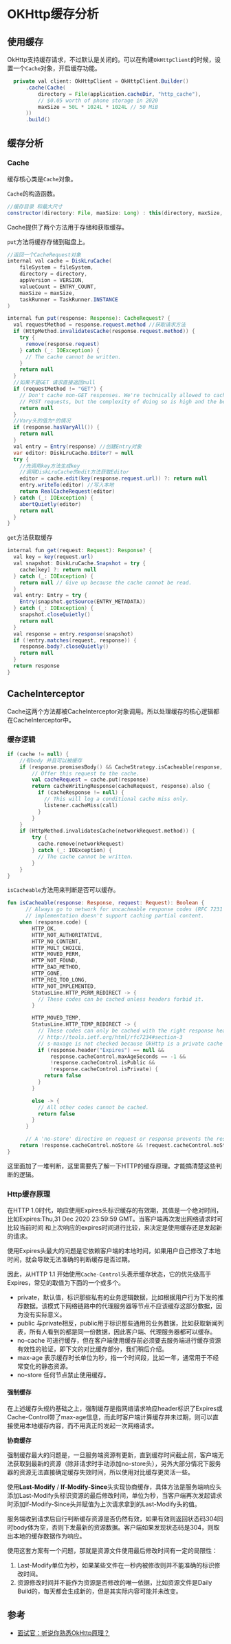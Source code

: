 # OKHttp缓存分析

## 使用缓存

  
OkHttp支持缓存请求，不过默认是关闭的。可以在构建`OkHttpClient`的时候，设置一个`Cache`对象，开启缓存功能。

```java
  private val client: OkHttpClient = OkHttpClient.Builder()
      .cache(Cache(
          directory = File(application.cacheDir, "http_cache"),
          // $0.05 worth of phone storage in 2020
          maxSize = 50L * 1024L * 1024L // 50 MiB
      ))
      .build()
```

## 缓存分析

### Cache

缓存核心类是`Cache`对象。

`Cache`的构造函数。

```java
//缓存目录 和最大尺寸
constructor(directory: File, maxSize: Long) : this(directory, maxSize, FileSystem.SYSTEM)
```

Cache提供了两个方法用于存储和获取缓存。

`put`方法将缓存存储到磁盘上。

```java
//返回一个CacheRequest对象
internal val cache = DiskLruCache(
    fileSystem = fileSystem,
    directory = directory,
    appVersion = VERSION,
    valueCount = ENTRY_COUNT,
    maxSize = maxSize,
    taskRunner = TaskRunner.INSTANCE
)

internal fun put(response: Response): CacheRequest? {
  val requestMethod = response.request.method //获取请求方法
  if (HttpMethod.invalidatesCache(response.request.method)) {
    try {
      remove(response.request)
    } catch (_: IOException) {
      // The cache cannot be written.
    }
    return null
  }
  //如果不是GET 请求直接返回null 
  if (requestMethod != "GET") {
    // Don't cache non-GET responses. We're technically allowed to cache HEAD requests and some
    // POST requests, but the complexity of doing so is high and the benefit is low.
    return null
  }
  //Vary头的值为*的情况
  if (response.hasVaryAll()) {
    return null
  }
  val entry = Entry(response) //创建Entry对象
  var editor: DiskLruCache.Editor? = null
  try {
    //先调用key方法生成key
    //调用DiskLruCache的edit方法获取Editor
    editor = cache.edit(key(response.request.url)) ?: return null
    entry.writeTo(editor) //写入本地
    return RealCacheRequest(editor)
  } catch (_: IOException) {
    abortQuietly(editor)
    return null
  }
}
```

`get`方法获取缓存

```java
internal fun get(request: Request): Response? {
  val key = key(request.url)
  val snapshot: DiskLruCache.Snapshot = try {
    cache[key] ?: return null
  } catch (_: IOException) {
    return null // Give up because the cache cannot be read.
  }
  val entry: Entry = try {
    Entry(snapshot.getSource(ENTRY_METADATA))
  } catch (_: IOException) {
    snapshot.closeQuietly()
    return null
  }
  val response = entry.response(snapshot)
  if (!entry.matches(request, response)) {
    response.body?.closeQuietly()
    return null
  }
  return response
}
```

## CacheInterceptor

Cache这两个方法都被CacheInterceptor对象调用。所以处理缓存的核心逻辑都在CacheInterceptor中。

### **缓存逻辑**

```kotlin
if (cache != null) {
    //有body 并且可以被缓存
    if (response.promisesBody() && CacheStrategy.isCacheable(response, networkRequest)) {
        // Offer this request to the cache.
        val cacheRequest = cache.put(response)
        return cacheWritingResponse(cacheRequest, response).also {
          if (cacheResponse != null) {
            // This will log a conditional cache miss only.
            listener.cacheMiss(call)
          }
        }
    }
    if (HttpMethod.invalidatesCache(networkRequest.method)) {
        try {
          cache.remove(networkRequest)
        } catch (_: IOException) {
          // The cache cannot be written.
        }
    }
}
```

`isCacheable`方法用来判断是否可以缓存。

```kotlin
fun isCacheable(response: Response, request: Request): Boolean {
      // Always go to network for uncacheable response codes (RFC 7231 section 6.1), This
      // implementation doesn't support caching partial content.
    when (response.code) {
        HTTP_OK,
        HTTP_NOT_AUTHORITATIVE,
        HTTP_NO_CONTENT,
        HTTP_MULT_CHOICE,
        HTTP_MOVED_PERM,
        HTTP_NOT_FOUND,
        HTTP_BAD_METHOD,
        HTTP_GONE,
        HTTP_REQ_TOO_LONG,
        HTTP_NOT_IMPLEMENTED,
        StatusLine.HTTP_PERM_REDIRECT -> {
          // These codes can be cached unless headers forbid it.
        }

        HTTP_MOVED_TEMP,
        StatusLine.HTTP_TEMP_REDIRECT -> {
          // These codes can only be cached with the right response headers.
          // http://tools.ietf.org/html/rfc7234#section-3
          // s-maxage is not checked because OkHttp is a private cache that should ignore s-maxage.
          if (response.header("Expires") == null &&
              response.cacheControl.maxAgeSeconds == -1 &&
              !response.cacheControl.isPublic &&
              !response.cacheControl.isPrivate) {
            return false
          }
        }

        else -> {
          // All other codes cannot be cached.
          return false
        }
      }

      // A 'no-store' directive on request or response prevents the response from being cached.
    return !response.cacheControl.noStore && !request.cacheControl.noStore
}
```

这里面加了一堆判断，这里需要先了解一下HTTP的缓存原理。才能搞清楚这些判断的逻辑。

### Http缓存原理

在HTTP 1.0时代，响应使用Expires头标识缓存的有效期，其值是一个绝对时间，比如Expires:Thu,31 Dec 2020 23:59:59 GMT。当客户端再次发出网络请求时可比较当前时间 和上次响应的expires时间进行比较，来决定是使用缓存还是发起新的请求。

使用Expires头最大的问题是它依赖客户端的本地时间，如果用户自己修改了本地时间，就会导致无法准确的判断缓存是否过期。

因此，从HTTP 1.1 开始使用`Cache-Control`头表示缓存状态，它的优先级高于Expires，常见的取值为下面的一个或多个。

* private，默认值，标识那些私有的业务逻辑数据，比如根据用户行为下发的推荐数据。该模式下网络链路中的代理服务器等节点不应该缓存这部分数据，因为没有实际意义。
* public 与private相反，public用于标识那些通用的业务数据，比如获取新闻列表，所有人看到的都是同一份数据，因此客户端、代理服务器都可以缓存。
* no-cache 可进行缓存，但在客户端使用缓存前必须要去服务端进行缓存资源有效性的验证，即下文的对比缓存部分，我们稍后介绍。
* max-age 表示缓存时长单位为秒，指一个时间段，比如一年，通常用于不经常变化的静态资源。
* no-store 任何节点禁止使用缓存。

#### 强制缓存

在上述缓存头规约基础之上，强制缓存是指网络请求响应header标识了Expires或Cache-Control带了max-age信息，而此时客户端计算缓存并未过期，则可以直接使用本地缓存内容，而不用真正的发起一次网络请求。

**协商缓存**

强制缓存最大的问题是，一旦服务端资源有更新，直到缓存时间截止前，客户端无法获取到最新的资源（除非请求时手动添加no-store头），另外大部分情况下服务器的资源无法直接确定缓存失效时间，所以使用对比缓存更灵活一些。

使用**Last-Modify** / **If-Modify-Since**头实现协商缓存，具体方法是服务端响应头添加Last-Modify头标识资源的最后修改时间，单位为秒，当客户端再次发起请求时添加If-Modify-Since头并赋值为上次请求拿到的Last-Modify头的值。

服务端收到请求后自行判断缓存资源是否仍然有效，如果有效则返回状态码304同时body体为空，否则下发最新的资源数据。客户端如果发现状态码是304，则取出本地的缓存数据作为响应。

使用这套方案有一个问题，那就是资源文件使用最后修改时间有一定的局限性：

1. Last-Modify单位为秒，如果某些文件在一秒内被修改则并不能准确的标识修改时间。
2. 资源修改时间并不能作为资源是否修改的唯一依据，比如资源文件是Daily Build的，每天都会生成新的，但是其实际内容可能并未改变。



## 参考

* [面试官：听说你熟悉OkHttp原理？](https://juejin.im/post/6844904087788453896)



